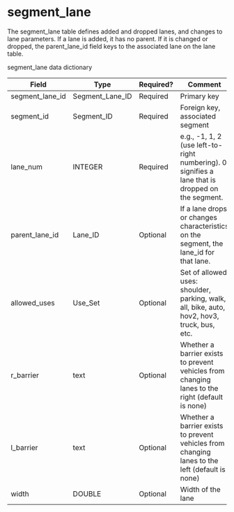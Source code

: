# segment_lane

The segment_lane table defines added and dropped lanes, and changes to lane parameters. If a lane is added, it has no parent. If it is changed or dropped, the parent_lane_id field keys to the associated lane on the lane table.

segment_lane data dictionary

| Field                                       | Type           | Required?                   | Comment                                                                                         |
| ------------------------------------------- | -------------- | --------------------------- | ----------------------------------------------------------------------------------------------- |
| segment\_lane\_id     | Segment\_Lane\_ID       | Required                    | Primary key                                                |
| segment\_id  | Segment\_ID    |  Required      | Foreign key, associated segment  |
| lane\_num | INTEGER        | Required                    | e.g., -1, 1, 2 (use left-to-right numbering). 0 signifies a lane that is dropped on the segment.                                                    |
| parent_lane_id | Lane\_ID | Optional | If a lane drops or changes characteristics on the segment, the lane_id for that lane. |
| allowed\_uses                               | Use\_Set       | Optional                    | Set of allowed uses: shoulder, parking, walk, all, bike, auto, hov2, hov3, truck, bus, etc.     |
| r_barrier                              | text | Optional                    | Whether a barrier exists to prevent vehicles from changing lanes to the right (default is none) |
| l_barrier                               | text| Optional                    | Whether a barrier exists to prevent vehicles from changing lanes to the left (default is none)  |
| width                                       | DOUBLE         | Optional                    | Width of the lane                                                                               |
